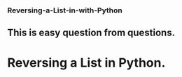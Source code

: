 ### Reversing-a-List-in-with-Python
## This is easy question from questions.
# Reversing a List in Python.
